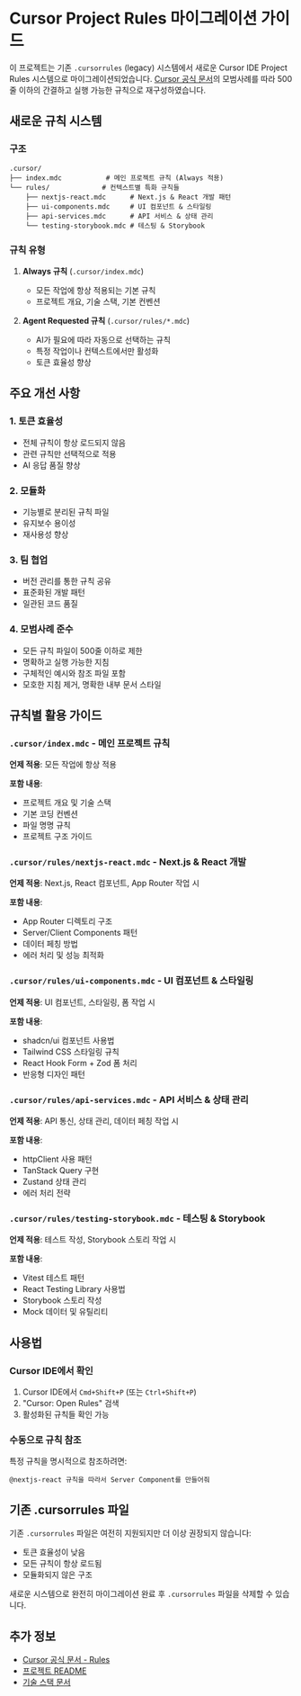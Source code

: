 # Cursor Project Rules 마이그레이션 가이드

이 프로젝트는 기존 `.cursorrules` (legacy) 시스템에서 새로운 Cursor IDE Project Rules 시스템으로 마이그레이션되었습니다. [Cursor 공식 문서](https://docs.cursor.com/ko/context/rules)의 모범사례를 따라 500줄 이하의 간결하고 실행 가능한 규칙으로 재구성하였습니다.

## 새로운 규칙 시스템

### 구조

```
.cursor/
├── index.mdc           # 메인 프로젝트 규칙 (Always 적용)
└── rules/             # 컨텍스트별 특화 규칙들
    ├── nextjs-react.mdc      # Next.js & React 개발 패턴
    ├── ui-components.mdc     # UI 컴포넌트 & 스타일링
    ├── api-services.mdc      # API 서비스 & 상태 관리
    └── testing-storybook.mdc # 테스팅 & Storybook
```

### 규칙 유형

1. **Always 규칙** (`.cursor/index.mdc`)

   - 모든 작업에 항상 적용되는 기본 규칙
   - 프로젝트 개요, 기술 스택, 기본 컨벤션

2. **Agent Requested 규칙** (`.cursor/rules/*.mdc`)
   - AI가 필요에 따라 자동으로 선택하는 규칙
   - 특정 작업이나 컨텍스트에서만 활성화
   - 토큰 효율성 향상

## 주요 개선 사항

### 1. 토큰 효율성

- 전체 규칙이 항상 로드되지 않음
- 관련 규칙만 선택적으로 적용
- AI 응답 품질 향상

### 2. 모듈화

- 기능별로 분리된 규칙 파일
- 유지보수 용이성
- 재사용성 향상

### 3. 팀 협업

- 버전 관리를 통한 규칙 공유
- 표준화된 개발 패턴
- 일관된 코드 품질

### 4. 모범사례 준수

- 모든 규칙 파일이 500줄 이하로 제한
- 명확하고 실행 가능한 지침
- 구체적인 예시와 참조 파일 포함
- 모호한 지침 제거, 명확한 내부 문서 스타일

## 규칙별 활용 가이드

### `.cursor/index.mdc` - 메인 프로젝트 규칙

**언제 적용**: 모든 작업에 항상 적용

**포함 내용**:

- 프로젝트 개요 및 기술 스택
- 기본 코딩 컨벤션
- 파일 명명 규칙
- 프로젝트 구조 가이드

### `.cursor/rules/nextjs-react.mdc` - Next.js & React 개발

**언제 적용**: Next.js, React 컴포넌트, App Router 작업 시

**포함 내용**:

- App Router 디렉토리 구조
- Server/Client Components 패턴
- 데이터 페칭 방법
- 에러 처리 및 성능 최적화

### `.cursor/rules/ui-components.mdc` - UI 컴포넌트 & 스타일링

**언제 적용**: UI 컴포넌트, 스타일링, 폼 작업 시

**포함 내용**:

- shadcn/ui 컴포넌트 사용법
- Tailwind CSS 스타일링 규칙
- React Hook Form + Zod 폼 처리
- 반응형 디자인 패턴

### `.cursor/rules/api-services.mdc` - API 서비스 & 상태 관리

**언제 적용**: API 통신, 상태 관리, 데이터 페칭 작업 시

**포함 내용**:

- httpClient 사용 패턴
- TanStack Query 구현
- Zustand 상태 관리
- 에러 처리 전략

### `.cursor/rules/testing-storybook.mdc` - 테스팅 & Storybook

**언제 적용**: 테스트 작성, Storybook 스토리 작업 시

**포함 내용**:

- Vitest 테스트 패턴
- React Testing Library 사용법
- Storybook 스토리 작성
- Mock 데이터 및 유틸리티

## 사용법

### Cursor IDE에서 확인

1. Cursor IDE에서 `Cmd+Shift+P` (또는 `Ctrl+Shift+P`)
2. "Cursor: Open Rules" 검색
3. 활성화된 규칙들 확인 가능

### 수동으로 규칙 참조

특정 규칙을 명시적으로 참조하려면:

```
@nextjs-react 규칙을 따라서 Server Component를 만들어줘
```

## 기존 .cursorrules 파일

기존 `.cursorrules` 파일은 여전히 지원되지만 더 이상 권장되지 않습니다:

- 토큰 효율성이 낮음
- 모든 규칙이 항상 로드됨
- 모듈화되지 않은 구조

새로운 시스템으로 완전히 마이그레이션 완료 후 `.cursorrules` 파일을 삭제할 수 있습니다.

## 추가 정보

- [Cursor 공식 문서 - Rules](https://docs.cursor.com/context/rules)
- [프로젝트 README](./README.md)
- [기술 스택 문서](./GEMINI.md)
